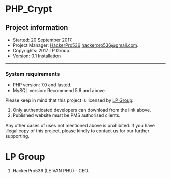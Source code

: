 # PHP_Crypt

Project information
----------------------------
- Started: 20 September 2017.
- Project Manager: [HackerPro536](http://levanphu.info) <hackerpro536@gmail.com>.
- Copyrights: 2017 LP Group.
- Version: 0.1
Installation
----------------
### System requirements
- PHP version:  7.0 and lasted.
- MySQL version: Recommend 5.6 and above.

Please keep in mind that this project is licensed by [LP Group](http://levanphu.info):

 1. Only authenticated developers can download from the link above.
 2. Published website must be PMS authorised clients.

Any other cases of uses not mentioned above is prohibited. If you have illegal copy of this project, please kindly to contact us for our further supporting.

LP Group
==========

 1. HackerPro536 (LE VAN PHU) - CEO.